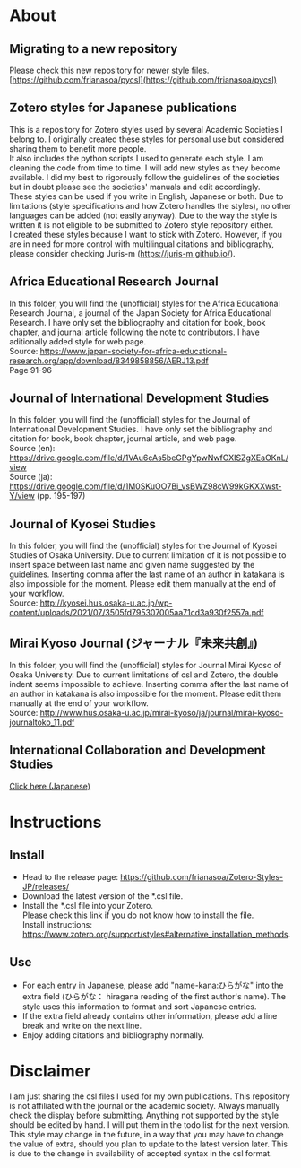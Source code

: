# About
## Migrating to a new repository
Please check this new repository for newer style files. <br/>
[https://github.com/frianasoa/pycsl](https://github.com/frianasoa/pycsl)

## Zotero styles for Japanese publications
This is a repository for Zotero styles used by several Academic Societies I belong to. I originally created these styles for personal use but considered sharing them to benefit more people. \
It also includes the python scripts I used to generate each style. I am cleaning the code from time to time. I will add new styles as they become available. I did my best to rigorously follow the guidelines of the societies but in doubt please see the societies' manuals and edit accordingly.\
These styles can be used if you write in English, Japanese or both. Due to limitations (style specifications and how Zotero handles the styles), no other languages can be added (not easily anyway). Due to the way the style is written it is not eligible to be submitted to Zotero style repository either.\
I created these styles because I want to stick with Zotero. However, if you are in need for more control with multilingual citations and bibliography, please consider checking Juris-m (https://juris-m.github.io/).

## Africa Educational Research Journal
In this folder, you will find the (unofficial) styles for the Africa Educational Research Journal, a journal of the Japan Society for Africa Educational Research. I have only set the bibliography and citation for book, book chapter, and journal article following the note to contributors. I have aditionally added style for web page. \
Source: https://www.japan-society-for-africa-educational-research.org/app/download/8349858856/AERJ13.pdf \
Page 91-96

## Journal of International Development Studies
In this folder, you will find the (unofficial) styles for the Journal of International Development Studies. I have only set the bibliography and citation for book, book chapter, journal article, and web page. \
Source (en): https://drive.google.com/file/d/1VAu6cAs5beGPgYpwNwfOXISZgXEaOKnL/view \
Source (ja): https://drive.google.com/file/d/1M0SKuOO7Bi_vsBWZ98cW99kGKXXwst-Y/view (pp. 195-197)

## Journal of Kyosei Studies
In this folder, you will find the (unofficial) styles for the Journal of Kyosei Studies of Osaka University. Due to current limitation of it is not possible to insert space between last name and given name suggested by the guidelines. Inserting comma after the last name of an author in katakana is also impossible for the moment. Please edit them manually at the end of your workflow. \
Source: http://kyosei.hus.osaka-u.ac.jp/wp-content/uploads/2021/07/3505fd795307005aa71cd3a930f2557a.pdf

## Mirai Kyoso Journal (ジャーナル『未来共創』)
In this folder, you will find the (unofficial) styles for Journal Mirai Kyoso of Osaka University. Due to current limitations of csl and Zotero, the double indent seems impossible to achieve. Inserting comma after the last name of an author in katakana is also impossible for the moment. Please edit them manually at the end of your workflow. \
Source: http://www.hus.osaka-u.ac.jp/mirai-kyoso/ja/journal/mirai-kyoso-journaltoko_11.pdf

## International Collaboration and Development Studies
[Click here (Japanese)](https://github.com/frianasoa/Zotero-Styles-JP/tree/main/IC%20Zemi%20at%20HUS.OU)

# Instructions
## Install
* Head to the release page: https://github.com/frianasoa/Zotero-Styles-JP/releases/
* Download the latest version of the *.csl file.
* Install the *.csl file into your Zotero. \
Please check this link if you do not know how to install the file. \
Install instructions: https://www.zotero.org/support/styles#alternative_installation_methods.

## Use
* For each entry in Japanese, please add "name-kana:ひらがな" into the extra field (ひらがな： hiragana reading of the first author's name). The style uses this information to format and sort Japanese entries.
* If the extra field already contains other information, please add a line break and write on the next line.
* Enjoy adding citations and bibliography normally.

# Disclaimer
I am just sharing the csl files I used for my own publications. This repository is not affiliated with the journal or the academic society. Always manually check the display before submitting. Anything not supported by the style should be edited by hand. I will put them in the todo list for the next version. \
This style may change in the future, in a way that you may have to change the value of extra, should you plan to update to the latest version later. This is due to the change in availability of accepted syntax in the csl format.